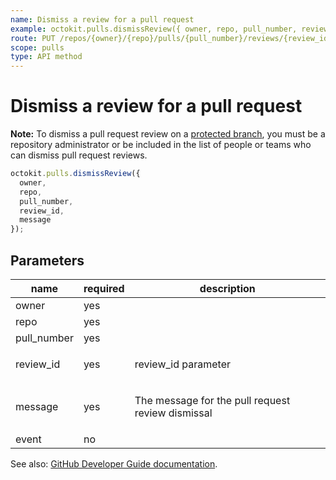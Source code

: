 ```yaml
---
name: Dismiss a review for a pull request
example: octokit.pulls.dismissReview({ owner, repo, pull_number, review_id, message })
route: PUT /repos/{owner}/{repo}/pulls/{pull_number}/reviews/{review_id}/dismissals
scope: pulls
type: API method
---
```


# Dismiss a review for a pull request

**Note:** To dismiss a pull request review on a [protected branch](https://docs.github.com/rest/reference/repos#branches), you must be a repository administrator or be included in the list of people or teams who can dismiss pull request reviews.

```js
octokit.pulls.dismissReview({
  owner,
  repo,
  pull_number,
  review_id,
  message
});
```

## Parameters

<table>
  <thead>
    <tr>
      <th>name</th>
      <th>required</th>
      <th>description</th>
    </tr>
  </thead>
  <tbody>
    <tr><td>owner</td><td>yes</td><td>

</td></tr>
<tr><td>repo</td><td>yes</td><td>

</td></tr>
<tr><td>pull_number</td><td>yes</td><td>

</td></tr>
<tr><td>review_id</td><td>yes</td><td>

review_id parameter

</td></tr>
<tr><td>message</td><td>yes</td><td>

The message for the pull request review dismissal

</td></tr>
<tr><td>event</td><td>no</td><td>

</td></tr>
  </tbody>
</table>

See also: [GitHub Developer Guide documentation](https://docs.github.com/rest/reference/pulls#dismiss-a-review-for-a-pull-request).
